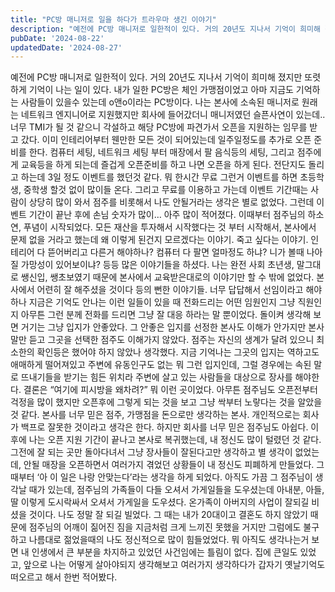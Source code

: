 ```yaml
---
title: "PC방 매니저로 일을 하다가 트라우마 생긴 이야기"
description: "예전에 PC방 매니저로 일한적이 있다. 거의 20년도 지나서 기억이 희미해 졌지만 또렷하게 기억이 나는 일이 있다. 내가 일한 PC방은 체인 가맹점이었고 아마 지금도 기억하는 사람들이 있을수 있는데 o앤o이라는 PC방이다. 나는 본사에 소속된 매니저로 원래는 네트워크 엔지니어로 지원했지..."
pubDate: '2024-08-22'
updatedDate: '2024-08-27'
---
```


예전에 PC방 매니저로 일한적이 있다. 거의 20년도 지나서 기억이 희미해 졌지만 또렷하게 기억이 나는 일이 있다. 내가 일한 PC방은 체인 가맹점이었고 아마 지금도 기억하는 사람들이 있을수 있는데 o앤o이라는 PC방이다. 나는 본사에 소속된 매니저로 원래는 네트워크 엔지니어로 지원했지만 회사에 들어갔더니 매니저였던 슬픈사연이 있는데.. 너무 TMI가 될 것 같으니 각설하고 해당 PC방에 파견가서 오픈을 지원하는 임무를 받고 갔다. 이미 인테리어부터 웬만한 모든 것이 되어있는데 일주일정도를 추가로 오픈 준비를 한다. 컴퓨터 세팅, 네트워크 세팅 부터 매장에서 팔 음식등의 세팅, 그리고 점주에게 교육등을 하게 되는데 즐겁게 오픈준비를 하고 나면 오픈을 하게 된다. 전단지도 돌리고 하는데 3일 정도 이벤트를 했던것 같다. 뭐 한시간 무료 그런거 이벤트를 하면 초등학생, 중학생 할것 없이 많이들 온다. 그리고 무료를 이용하고 가는데 이벤트 기간때는 사람이 상당히 많이 와서 점주를 비롯해서 나도 안될거라는 생각은 별로 없었다. 그런데 이벤트 기간이 끝난 후에 손님 숫자가 많이… 아주 많이 적어졌다. 이때부터 점주님의 하소연, 푸념이 시작되었다. 모든 재산을 투자해서 시작했다는 것 부터 시작해서, 본사에서 문제 없을 거라고 했는데 왜 이렇게 된건지 모르겠다는 이야기. 죽고 싶다는 이야기. 인테리어 다 뜯어버리고 다른거 해야하나? 컴퓨터 다 팔면 얼마정도 하냐? 니가 볼때 나아질 가망성이 있어보이냐? 등등 많은 이야기들을 하셨다. 나는 완전 사회 초년생, 말그대로 쌩신입, 쌩초보였기 때문에 본사에서 교육받은대로의 이야기만 할 수 밖에 없었다. 본사에서 어련히 잘 해주셨을 것이다 등의 뻔한 이야기들. 너무 답답해서 선임이라고 해야하나 지금은 기억도 안나는 이런 일들이 있을 때 전화드리는 어떤 임원인지 그냥 직원인지 아무튼 그런 분께 전화를 드리면 그냥 잘 대응 하라는 말 뿐이었다. 돌이켜 생각해 보면 거기는 그냥 입지가 안좋았다. 그 안좋은 입지를 선정한 본사도 이해가 안가지만 본사말만 듣고 그곳을 선택한 점주도 이해가지 않았다. 점주는 자신의 생계가 달려 있으니 최소한의 확인등은 했어야 하지 않았나 생각했다. 지금 기억나는 그곳의 입지는 역하고도 애매하게 떨어져있고 주변에 유동인구도 없는 뭐 그런 입지인데, 그럴 경우에는 속된 말로 뜨내기들을 받기는 힘든 위치라 주변에 살고 있는 사람들을 대상으로 장사를 해야한다. 결론은 “여기에 피시방을 왜차려?” 뭐 이런 곳이었다. 아무튼 점주님도 오픈전부터 걱정을 많이 했지만 오픈후에 그렇게 되는 것을 보고 그냥 싹부터 노랗다는 것을 알았을 것 같다. 본사를 너무 믿은 점주, 가맹점을 돈으로만 생각하는 본사. 개인적으로는 회사가 백프로 잘못한 것이라고 생각은 한다. 하지만 회사를 너무 믿은 점주님도 아쉽다. 이후에 나는 오픈 지원 기간이 끝나고 본사로 복귀했는데, 내 정신도 많이 털렸던 것 같다. 그전에 잘 되는 곳만 돌아다녀서 그냥 장사들이 잘된다고만 생각하고 별 생각이 없었는데, 안될 매장을 오픈하면서 여러가지 겪었던 상황들이 내 정신도 피폐하게 만들었다. 그때부터 ‘아 이 일은 나랑 안맞는다’라는 생각을 하게 되었다.
아직도 가끔 그 점주님이 생각날 때가 있는데, 점주님의 가족들이 다들 오셔서 가게일들을 도우셨는데 아내분, 아들, 딸 이렇게 도시락싸서 오셔서 가게일을 도우셨다. 온가족이 아버지의 사업이 잘되길 비셨을 것이다. 나도 정말 잘 되길 빌었다. 그 때는 내가 20대이고 결혼도 하지 않았기 때문에 점주님의 어깨이 짊어진 짐을 지금처럼 크게 느끼진 못했을 거지만 그럼에도 불구하고 나름대로 젊었을때의 나도 정신적으로 많이 힘들었었다. 뭐 아직도 생각나는거 보면 내 인생에서 큰 부분을 차지하고 있었던 사건임에는 틀림이 없다.
집에 큰일도 있었고, 앞으로 나는 어떻게 살아야되지 생각해보고 여러가지 생각하다가 갑자기 옛날기억도 떠오르고 해서 한번 적어봤다.